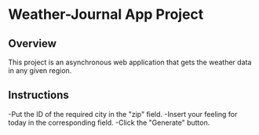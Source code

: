 # Weather-Journal App Project

## Overview
This project is an asynchronous web application that gets the weather data in any given region.

## Instructions
-Put the ID of the required city in the "zip" field.
-Insert your feeling for today in the corresponding field.
-Click the "Generate" button.

